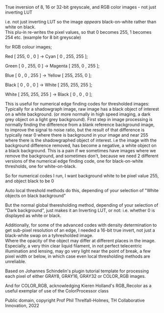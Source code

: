 True inversion of 8, 16 or 32-bit greyscale, and RGB color images - not just inverting LUT

i.e. not just inverting LUT so the image *appears* black-on-white rather than white on black.  
This plu-in re-writes the pixel values, so that 0 becomes 255, 1 becomes 254 etc. (example for 8 bit greyscale)

for RGB colour images;

  Red   [ 255,  0 ,  0  ] -> Cyan    [  0 , 255, 255 ];
	
  Green [  0 , 255,  0  ] -> Magenta [ 255,  0 , 255 ];
	
  Blue  [  0 ,  0 , 255 ] -> Yellow  [ 255, 255,  0  ];
	
  Black [  0 ,  0 ,  0  ] -> White   [ 255, 255, 255 ];
	
  White [ 255, 255, 255 ] -> Black   [  0 ,  0 ,  0  ];
	

This is useful for numerical edge finding codes for thresholded images:
Typically for a shadowgraph image, raw image has a black object of interest on a white background.
(or more normally in high speed imaging, a dark grey object on a light grey background).
First step in image processing is normally finding the difference from a blank reference background
image, to improve the signal to noise ratio, but the result of that difference is typically near 0
where there is background in your image and near 255 where there is the shadowgraphed object of interest.
i.e the image with the background difference removed, has become a negative, a white object on a black background.
This is a pain if we sometimes have images where we remove the background, and sometimes don't,
because we need 2 different versions of the numerical edge finding code, one for black-on-white
thresholds, one for white-on-black.

So for numerical codes I run, I want background white to be pixel value 255, and object black to be 0

Auto local threshold methods do this, depending of your selection of "White objects on black background"

But the normal global theresholding method, depending of your selection of "Dark background",
just makes it an Inverting LUT, or not: i.e. whether 0 is displayed as white or black.

Additionally, for some of the advanced codes with density determination to get sub-pixel resolution of an edge,
I needed a 16-bit true invert, not just a black-white swap on a tyhresholded image.  
Where the opacity of the object may differ at different places in the image. Especially, a very thin 
clear liquid filament, in not perfect telecentric illumination and lensing, may go very light near the point of
break, a few pixel width or below, in which case even local thresholding methods are unreliable.

Based on Johannes Schindelin's plugin tutorial template for processing each pixel of either
GRAY8, GRAY16, GRAY32 or COLOR_RGB images.

And for COLOR_RGB, acknowledging Kieren Holland's RGB_Recolor as a useful exemplar of use of the ColorProcessor class


Public domain, copyright Prof Phil Threlfall-Holmes, TH Collaborative Innovation, 2022
